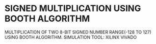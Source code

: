 # SIGNED MULTIPLICATION USING BOOTH ALGORITHM
 MULTIPLICATION OF TWO 8-BIT SIGNED NUMBER RANGE(-128 TO 127) USING BOOTH ALGORITHM.
 SIMULATION TOOL: XILINX VIVADO
